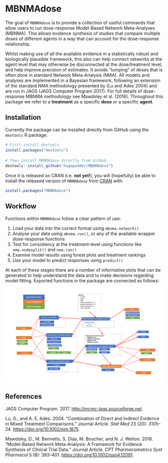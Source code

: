 
<!-- README.md is generated from README.Rmd. Please edit that file -->

# MBNMAdose

The goal of `MBNMAdose` is to provide a collection of useful commands
that allow users to run dose-response Model-Based Network Meta-Analyses
(MBNMA). This allows evidence synthesis of studies that compare multiple
doses of different agents in a way that can account for the
dose-response relationship.

Whilst making use of all the available evidence in a statistically
robust and biologically plausible framework, this also can help connect
networks at the agent level that may otherwise be disconnected at the
dose/treatment level, and help improve precision of estimates. It avoids
“lumping” of doses that is often done in standard Network Meta-Analysis
(NMA). All models and analyses are implemented in a Bayesian framework,
following an extension of the standard NMA methodology presented by (Lu
and Ades 2004) and are run in JAGS (JAGS Computer Program 2017). For
full details of dose-response MBNMA methodology see Mawdsley et
al. (2016). Throughout this package we refer to a **treatment** as a
specific **dose** or a specific **agent**.

## Installation

Currently the package can be installed directly from GitHub using the
`devtools` R package:

``` r
# First install devtools
install.packages("devtools")

# Then install MBNMAdose directly from GitHub
devtools::install_github("hugopedder/MBNMAdose")
```

Once it is released on CRAN (i.e. **not yet\!**), you will (hopefully)
be able to install the released version of `MBNMAdose` from
[CRAN](https://CRAN.R-project.org) with:

``` r
install.packages("MBNMAdose")
```

## Workflow

Functions within `MBNMAdose` follow a clear pattern of use:

1.  Load your data into the correct format using `mbnma.network()`
2.  Analyse your data using `mbnma.run()`, or any of the available
    wrapper dose-response functions
3.  Test for consistency at the treatment-level using functions like
    `nma.nodesplit()` and `nma.run()`
4.  Examine model results using forest plots and treatment rankings
5.  Use your model to predict responses using `predict()`

At each of these stages there are a number of informative plots that can
be generated to help understand the data and to make decisions regarding
model fitting. Exported functions in the package are connected as
follows:

![Workflow](man/figures/functionstructure.png)

## References

<div id="refs" class="references">

<div id="ref-jags">

JAGS Computer Program. 2017. <http://mcmc-jags.sourceforge.net>.

</div>

<div id="ref-lu2004">

Lu, G., and A. E. Ades. 2004. “Combination of Direct and Indirect
Evidence in Mixed Treatment Comparisons.” Journal Article. *Stat Med* 23
(20): 3105–24. <https://doi.org/10.1002/sim.1875>.

</div>

<div id="ref-mawdsley2016">

Mawdsley, D., M. Bennetts, S. Dias, M. Boucher, and N. J. Welton. 2016.
“Model-Based Network Meta-Analysis: A Framework for Evidence Synthesis
of Clinical Trial Data.” Journal Article. *CPT Pharmacometrics Syst
Pharmacol* 5 (8): 393–401. <https://doi.org/10.1002/psp4.12091>.

</div>

</div>
